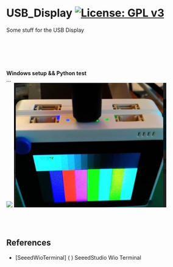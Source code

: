 # USB_Display [![License: GPL v3](https://img.shields.io/badge/License-GPLv3-blue.svg)](https://www.gnu.org/licenses/gpl-3.0)<br>
Some stuff for the USB Display

<br>
<br>


<br>
<br>

__Windows setup && Python test__ <br>
 ...<br>
<img src="pic/WioTerminalImgTest802D.jpg" width=400/> <img src="pic/WioTerminalImgTest.jpg" width=400/> <br>


<br><br>



## References
  - [SeeedWioTerminal] ( ) SeeedStudio Wio Terminal

